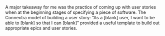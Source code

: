 A major takeaway for me was the practice of coming up with user stories when at the beginning stages of specifying a piece of software. The Connextra model of building a user story: “As a [blank] user, I want to be able to [blank] so that I can [blank]” provided a useful template to build out appropriate epics and user stories.
